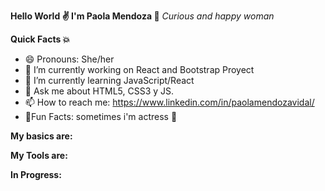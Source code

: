**Hello World :v: I'm Paola Mendoza :dizzy:**
*Curious and happy woman*



**Quick Facts :boom:**
- 😄 Pronouns: She/her 
- 🔭 I’m currently working on React and Bootstrap Proyect
- 🌱 I’m currently learning JavaScript/React
- 💬 Ask me about HTML5, CSS3 y JS.
- 📫 How to reach me: https://www.linkedin.com/in/paolamendozavidal/
- :crystal_ball:Fun Facts: sometimes i'm actress :see_no_evil:

**My basics are:**



**My Tools are:**



**In Progress:**

